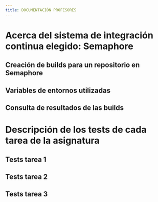 ```yaml
---
title: DOCUMENTACIÓN PROFESORES
---
```


# Acerca del sistema de integración continua elegido: Semaphore

## Creación de builds para un repositorio en Semaphore

## Variables de entornos utilizadas

## Consulta de resultados de las builds

# Descripción de los tests de cada tarea de la asignatura

## Tests tarea 1

## Tests tarea 2

## Tests tarea 3
